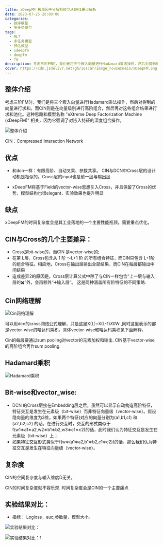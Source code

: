 ```yaml
---
title: xDeepFM 极深因子分解机模型从0到1要点解析
date: 2023-07-25 20:00:00
categories:
  - 排序模型
  - 多任务模型
tags:
  - MLT
  - 多任务模型
  - 预估模型 
  - xdeepfm
  - deepfm
  - fm 
description: 考虑三阶FM时，我们是将三个嵌入向量进行Hadamard乘法操作，然后对得到的向量进行求和。而CIN则是在向量级别进行高阶组合，然后再对这些组合结果进行求和池化。这种思路和模型名称 "eXtreme Deep Factorization Machine (xDeepFM)" 相关，因为它强调了对嵌入特征的深度组合操作。
cover: https://cdn.jsdelivr.net/gh/1oscar/image_house@main/xDeepFM.png
---
```


## 整体介绍

考虑三阶FM时，我们是将三个嵌入向量进行Hadamard乘法操作，然后对得到的向量进行求和。而CIN则是在向量级别进行高阶组合，然后再对这些组合结果进行求和池化。这种思路和模型名称 "eXtreme Deep Factorization Machine (xDeepFM)" 相关，因为它强调了对嵌入特征的深度组合操作。

![整体介绍](https://cdn.jsdelivr.net/gh/1oscar/image_house@main/20230729232720.png)

CIN：Compressed Interaction Network

## 优点

- 和dcn一样：有限高阶、自动叉乘、参数共享。
CIN与DCN中Cross层的设计动机是相似的，Cross层的input也是前一层与输出层.

- xDeepFM将基于Field的vector-wise思想引入Cross，并且保留了Cross的优势，模型结构也很elegant，实验效果也提升明显



## 缺点
xDeepFM的时间复杂度会是其工业落地的一个主要性能瓶颈，需要重点优化。


## CIN与Cross的几个主要差异：

- Cross是bit-wise的，而CIN 是vector-wise的;
- 在第 L层，Cross包含从 1 阶 ～L+1  阶 的所有组合特征，而CIN只包含 L+1阶的组合特征。相应地，Cross在输出层输出全部结果，而CIN在每层都输出中间结果
- 造成差异2的原因是，Cross层计算公式中除了与CIN一样包含“上一层与输入层的✖️”外，会再额外“➕输入层”。 这是两种涵盖所有阶特征的不同策略.

## Cin网络理解 

![Cin网络理解](https://cdn.jsdelivr.net/gh/1oscar/image_house@main/20230729232901.png)

可以用dcn的cross网络公式理解，只是这里X(L)=X(L-1)*X0*W ,同时这里表示的都是vector-wise的哈达玛乘积。具体vector-wise和哈达玛乘积见下面解释。 

Cin的每层要通过sum pooling对vector的元素加权和输出.
CIN基于vector-wise的高阶组合再作sum pooling.

## Hadamard乘积

![Hadamard乘积](https://cdn.jsdelivr.net/gh/1oscar/image_house@main/20230729232935.png)

## Bit-wise和vector_wise:

- DCN 的Cross层接在Embedding层之后，虽然可以显示自动构造高阶特征，特征交互是发生在元素级（bit-wise）而非特征向量级（vector-wise）。假设隐向量的维度为3维，如果两个特征(对应的向量分别为(a1,b1,c1) 和(a2,b2,c2) 的话，在进行交互时，交互的形式类似于f(w1∗a1∗a2,w2∗b1∗b2,w3∗c1∗c2)的话，此时我们认为特征交互是发生在元素级（bit-wise）上；
- 如果特征交互形式类似于f(w∗(a1∗a2,b1∗b2,c1∗c2))的话，那么我们认为特征交互是发生在特征向量级（vector-wise）。

## 复杂度

CIN的空间复杂度与输入维度D无关，

CIN的时间复杂度就不容乐观. 时间复杂度会是CIN的一个主要痛点


## 实验结果对比：

- 指标：
Logloss，auc,参数量，模型大小。

![实验结果对比：](https://cdn.jsdelivr.net/gh/1oscar/image_house@main/20230729233054.png)

![实验结果对比：1](https://cdn.jsdelivr.net/gh/1oscar/image_house@main/20230729233110.png)

